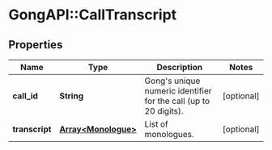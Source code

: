 # GongAPI::CallTranscript

## Properties
Name | Type | Description | Notes
------------ | ------------- | ------------- | -------------
**call_id** | **String** | Gong&#x27;s unique numeric identifier for the call (up to 20 digits). | [optional] 
**transcript** | [**Array&lt;Monologue&gt;**](Monologue.md) | List of monologues. | [optional] 

